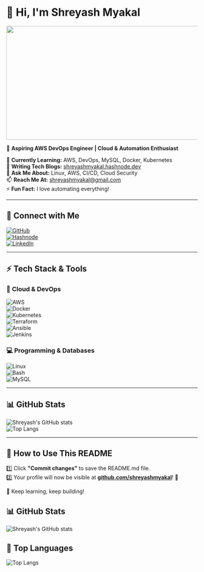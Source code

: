 # 👋 Hi, I'm Shreyash Myakal  
<img src="https://gifdb.com/images/high/anime-couple-kimi-ni-todoke-walking-rhkaxcy9tojdmcsl.gif" width="680" height="300"/>  

🚀 **Aspiring AWS DevOps Engineer | Cloud & Automation Enthusiast**  

🌱 **Currently Learning:** AWS, DevOps, MySQL, Docker, Kubernetes  
📝 **Writing Tech Blogs:** [shreyashmyakal.hashnode.dev](https://shreyashmyakal.hashnode.dev/)  
💬 **Ask Me About:** Linux, AWS, CI/CD, Cloud Security  
📫 **Reach Me At:** shreyashmyakal@gmail.com  
⚡ **Fun Fact:** I love automating everything!  

---

## 🔗 **Connect with Me**  
[![GitHub](https://img.shields.io/badge/GitHub-black?style=for-the-badge&logo=github)](https://github.com/shreyashmyakal)  
[![Hashnode](https://img.shields.io/badge/Hashnode-2962FF?style=for-the-badge&logo=hashnode&logoColor=white)](https://shreyashmyakal.hashnode.dev/)  
[![LinkedIn](https://img.shields.io/badge/LinkedIn-blue?style=for-the-badge&logo=linkedin)](https://www.linkedin.com/in/shreyash-myakal-2aa801219/)  

---

## ⚡ **Tech Stack & Tools**  

### 🚀 **Cloud & DevOps**  
![AWS](https://img.shields.io/badge/AWS-FF9900?style=for-the-badge&logo=amazonaws&logoColor=white)  
![Docker](https://img.shields.io/badge/Docker-2496ED?style=for-the-badge&logo=docker&logoColor=white)  
![Kubernetes](https://img.shields.io/badge/Kubernetes-326CE5?style=for-the-badge&logo=kubernetes&logoColor=white)  
![Terraform](https://img.shields.io/badge/Terraform-623CE4?style=for-the-badge&logo=terraform&logoColor=white)  
![Ansible](https://img.shields.io/badge/Ansible-EE0000?style=for-the-badge&logo=ansible&logoColor=white)  
![Jenkins](https://img.shields.io/badge/Jenkins-D24939?style=for-the-badge&logo=jenkins&logoColor=white)  

### 💻 **Programming & Databases**  
![Linux](https://img.shields.io/badge/Linux-FCC624?style=for-the-badge&logo=linux&logoColor=black)  
![Bash](https://img.shields.io/badge/Bash-4EAA25?style=for-the-badge&logo=gnu-bash&logoColor=white)  
![MySQL](https://img.shields.io/badge/MySQL-4479A1?style=for-the-badge&logo=mysql&logoColor=white)  

---

## 📊 **GitHub Stats**  
![Shreyash's GitHub stats](https://github-readme-stats.vercel.app/api?username=shreyashmyakal&show_icons=true&theme=radical)  
![Top Langs](https://github-readme-stats.vercel.app/api/top-langs/?username=shreyashmyakal&layout=compact&theme=radical)  

---

## 🎯 **How to Use This README**  
1️⃣ Click **"Commit changes"** to save the README.md file.  
2️⃣ Your profile will now be visible at **[github.com/shreyashmyakal](https://github.com/shreyashmyakal)**! 🎉  

🚀 Keep learning, keep building!  
## 📊 GitHub Stats  
![Shreyash's GitHub stats](https://github-readme-stats.vercel.app/api?username=shreyashmyakal&show_icons=true&theme=radical)  

## 🚀 Top Languages  
![Top Langs](https://github-readme-stats.vercel.app/api/top-langs/?username=shreyashmyakal&layout=compact&theme=dark)

